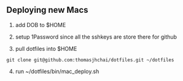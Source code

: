 ## Deploying new Macs

1. add DOB to $HOME

2. setup 1Password since all the sshkeys are store there for github
3. pull dotfiles into $HOME

```console
git clone git@github.com:thomasjhchai/dotfiles.git ~/dotfiles        
```
4. run ~/dotfiles/bin/mac_deploy.sh


